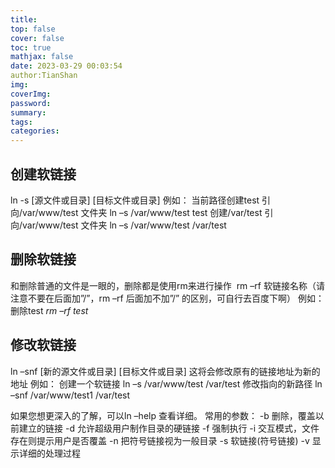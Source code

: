 ```yaml
---
title: 
top: false
cover: false
toc: true
mathjax: false
date: 2023-03-29 00:03:54
author:TianShan
img: 
coverImg: 
password: 
summary: 
tags: 
categories: 
---
```


## 创建软链接

ln  -s  [源文件或目录]  [目标文件或目录]
例如：
当前路径创建test 引向/var/www/test 文件夹 
ln –s  /var/www/test  test
创建/var/test 引向/var/www/test 文件夹 
ln –s  /var/www/test   /var/test

## 删除软链接
和删除普通的文件是一眼的，删除都是使用rm来进行操作
 rm –rf 软链接名称（请注意不要在后面加”/”，rm –rf 后面加不加”/” 的区别，可自行去百度下啊）
例如：
删除test
_rm –rf test_


## 修改软链接
ln –snf  [新的源文件或目录]  [目标文件或目录]
这将会修改原有的链接地址为新的地址
例如：
创建一个软链接
ln –s  /var/www/test   /var/test
修改指向的新路径
ln –snf  /var/www/test1   /var/test


如果您想更深入的了解，可以ln –help 查看详细。
常用的参数：
-b 删除，覆盖以前建立的链接
-d 允许超级用户制作目录的硬链接
-f 强制执行
-i 交互模式，文件存在则提示用户是否覆盖
-n 把符号链接视为一般目录
-s 软链接(符号链接)
-v 显示详细的处理过程